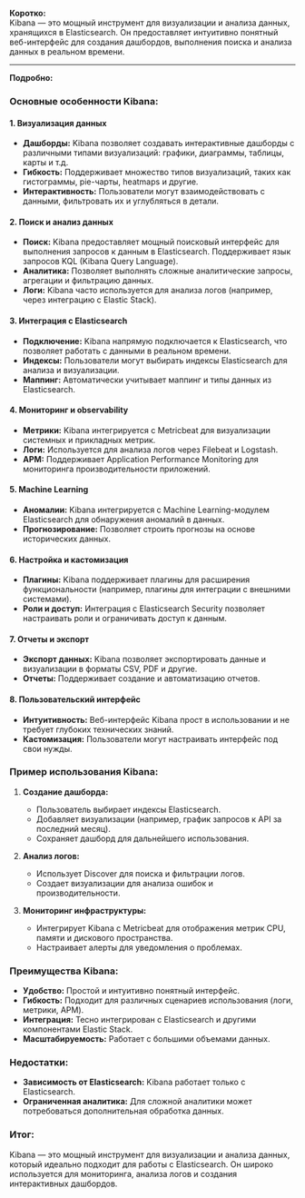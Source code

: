 

**Коротко:**  
Kibana — это мощный инструмент для визуализации и анализа данных, хранящихся в Elasticsearch. Он предоставляет интуитивно понятный веб-интерфейс для создания дашбордов, выполнения поиска и анализа данных в реальном времени.

---

**Подробно:**  

### Основные особенности Kibana:

#### 1. **Визуализация данных**
   - **Дашборды:** Kibana позволяет создавать интерактивные дашборды с различными типами визуализаций: графики, диаграммы, таблицы, карты и т.д.
   - **Гибкость:** Поддерживает множество типов визуализаций, таких как гистограммы, pie-чарты, heatmaps и другие.
   - **Интерактивность:** Пользователи могут взаимодействовать с данными, фильтровать их и углубляться в детали.

#### 2. **Поиск и анализ данных**
   - **Поиск:** Kibana предоставляет мощный поисковый интерфейс для выполнения запросов к данным в Elasticsearch. Поддерживает язык запросов KQL (Kibana Query Language).
   - **Аналитика:** Позволяет выполнять сложные аналитические запросы, агрегации и фильтрацию данных.
   - **Логи:** Kibana часто используется для анализа логов (например, через интеграцию с Elastic Stack).

#### 3. **Интеграция с Elasticsearch**
   - **Подключение:** Kibana напрямую подключается к Elasticsearch, что позволяет работать с данными в реальном времени.
   - **Индексы:** Пользователи могут выбирать индексы Elasticsearch для анализа и визуализации.
   - **Маппинг:** Автоматически учитывает маппинг и типы данных из Elasticsearch.

#### 4. **Мониторинг и observability**
   - **Метрики:** Kibana интегрируется с Metricbeat для визуализации системных и прикладных метрик.
   - **Логи:** Используется для анализа логов через Filebeat и Logstash.
   - **APM:** Поддерживает Application Performance Monitoring для мониторинга производительности приложений.

#### 5. **Machine Learning**
   - **Аномалии:** Kibana интегрируется с Machine Learning-модулем Elasticsearch для обнаружения аномалий в данных.
   - **Прогнозирование:** Позволяет строить прогнозы на основе исторических данных.

#### 6. **Настройка и кастомизация**
   - **Плагины:** Kibana поддерживает плагины для расширения функциональности (например, плагины для интеграции с внешними системами).
   - **Роли и доступ:** Интеграция с Elasticsearch Security позволяет настраивать роли и ограничивать доступ к данным.

#### 7. **Отчеты и экспорт**
   - **Экспорт данных:** Kibana позволяет экспортировать данные и визуализации в форматы CSV, PDF и другие.
   - **Отчеты:** Поддерживает создание и автоматизацию отчетов.

#### 8. **Пользовательский интерфейс**
   - **Интуитивность:** Веб-интерфейс Kibana прост в использовании и не требует глубоких технических знаний.
   - **Кастомизация:** Пользователи могут настраивать интерфейс под свои нужды.

### Пример использования Kibana:
1. **Создание дашборда:**
   - Пользователь выбирает индексы Elasticsearch.
   - Добавляет визуализации (например, график запросов к API за последний месяц).
   - Сохраняет дашборд для дальнейшего использования.

2. **Анализ логов:**
   - Использует Discover для поиска и фильтрации логов.
   - Создает визуализации для анализа ошибок и производительности.

3. **Мониторинг инфраструктуры:**
   - Интегрирует Kibana с Metricbeat для отображения метрик CPU, памяти и дискового пространства.
   - Настраивает алерты для уведомления о проблемах.

### Преимущества Kibana:
- **Удобство:** Простой и интуитивно понятный интерфейс.
- **Гибкость:** Подходит для различных сценариев использования (логи, метрики, APM).
- **Интеграция:** Тесно интегрирован с Elasticsearch и другими компонентами Elastic Stack.
- **Масштабируемость:** Работает с большими объемами данных.

### Недостатки:
- **Зависимость от Elasticsearch:** Kibana работает только с Elasticsearch.
- **Ограниченная аналитика:** Для сложной аналитики может потребоваться дополнительная обработка данных.

### Итог:
Kibana — это мощный инструмент для визуализации и анализа данных, который идеально подходит для работы с Elasticsearch. Он широко используется для мониторинга, анализа логов и создания интерактивных дашбордов.


